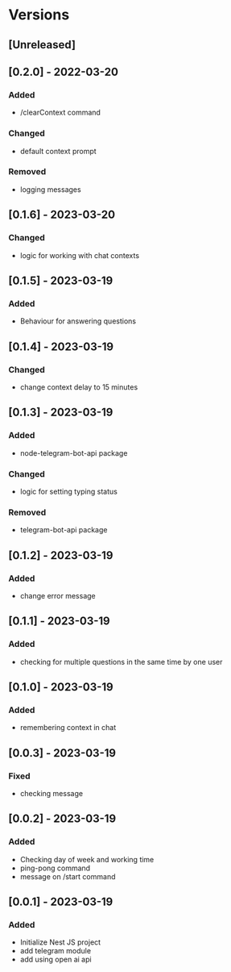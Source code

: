 # Versions

## [Unreleased]

## [0.2.0] - 2022-03-20
### Added
- /clearContext command
### Changed
- default context prompt
### Removed
- logging messages

## [0.1.6] - 2023-03-20
### Changed
- logic for working with chat contexts

## [0.1.5] - 2023-03-19
### Added
- Behaviour for answering questions

## [0.1.4] - 2023-03-19
### Changed
- change context delay to 15 minutes

## [0.1.3] - 2023-03-19
### Added
- node-telegram-bot-api package
### Changed
- logic for setting typing status
### Removed
- telegram-bot-api package

## [0.1.2] - 2023-03-19
### Added
- change error message

## [0.1.1] - 2023-03-19
### Added
- checking for multiple questions in the same time by one user

## [0.1.0] - 2023-03-19
### Added
- remembering context in chat

## [0.0.3] - 2023-03-19
### Fixed
- checking message

## [0.0.2] - 2023-03-19
### Added
- Checking day of week and working time
- ping-pong command
- message on /start command

## [0.0.1] - 2023-03-19
### Added
- Initialize Nest JS project
- add telegram module
- add using open ai api
